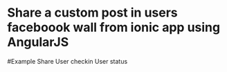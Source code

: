 # Share a custom post in users faceboook wall  from ionic app using AngularJS

#Example
Share
User checkin
User status
